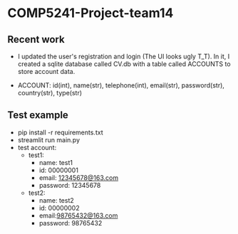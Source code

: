 # COMP5241-Project-team14

## Recent work
- I updated the user's registration and login (The UI looks ugly T_T). In it, I created a sqlite database called 
CV.db with a table called ACCOUNTS to store account data.

- ACCOUNT: id(int), name(str), telephone(int), email(str), password(str), country(str), type(str)

## Test example
- pip install -r requirements.txt
- streamlit run main.py
- test account:
  - test1:
    - name: test1
    - id: 00000001
    - email: 12345678@163.com
    - password: 12345678
  - test2:
    - name: test2
    - id: 00000002
    - email:98765432@163.com
    - password: 98765432